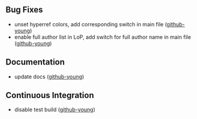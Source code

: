 ## Bug Fixes
- unset hyperref colors, add corresponding switch in main file ([github-young](https://github.com/HKFoggyU/hkust-thesis/commit/1bdf4a022613dc347da65569d1dcb96b6fa9b6d3))
- enable full author list in LoP, add switch for full author name in main file ([github-young](https://github.com/HKFoggyU/hkust-thesis/commit/7af8bc97ec4a8df708f49a24bc19004999a88fc4))

## Documentation
- update docs ([github-young](https://github.com/HKFoggyU/hkust-thesis/commit/32774da0daa81e0a0f71de801ad8efc643b93da4))

## Continuous Integration
- disable test build ([github-young](https://github.com/HKFoggyU/hkust-thesis/commit/78bf45b274059d99ccf229c4066e1b7cde2a760b))